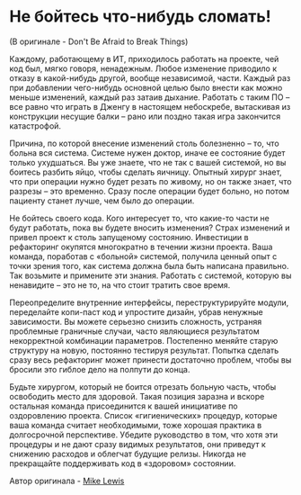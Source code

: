 # Не бойтесь что-нибудь сломать!
(В оригинале - Don't Be Afraid to Break Things)

Каждому, работающему в ИТ, приходилось работать на проекте, чей код был, мягко говоря, ненадежным. Любое изменение приводило к отказу в какой-нибудь другой, вообще независимой, части. Каждый раз при добавлении чего-нибудь основной целью было внести как можно меньше изменений, каждый раз затаив дыхание. Работать с таким ПО – все равно что играть в Дженгу в настоящем небоскребе, вытаскивая из конструкции несущие балки – рано или поздно такая игра закончится катастрофой.

Причина, по которой внесение изменений столь болезненно – то, что больна вся система. Системе нужен доктор, иначе ее состояние будет только ухудшаться. Вы уже знаете, что не так с вашей системой, но вы боитесь разбить яйцо, чтобы сделать яичницу. Опытный хирург знает, что при операции нужно будет резать по живому, но он также знает, что разрезы – это временно. Сразу после операции будет больно, но потом пациенту станет лучше, чем было до операции.

Не бойтесь своего кода. Кого интересует то, что какие-то части не будут работать, пока вы будете вносить изменения? Страх изменений и привел проект к столь запущеному состоянию. Инвестиции в рефакторинг окупятся многократно в течении жизни проекта. Ваша команда, поработав с «больной» системой, получила ценный опыт с точки зрения того, как система должна была быть написана правильно. Так возьмите и примените эти знания. Работать с системой, которую вы ненавидите – это не то, на что стоит тратить свое время.

Переопределите внутренние интерфейсы, переструктурируйте модули, переделайте копи-паст код и упростите дизайн, убрав ненужные зависимости. Вы можете серьезно снизить сложность, устраняя проблемные граничные случаи, часто являющиеся результатом некорректной комбинации параметров. Постепенно меняйте старую структуру на новую, постоянно тестируя результат. Попытка сделать сразу весь рефакторинг может принести достаточно проблем, чтобы вы бросили это гиблое дело на полпути до конца.

Будьте хирургом, который не боится отрезать больную часть, чтобы освободить место для здоровой. Такая позиция заразна и вскоре остальная команда присоединится к вашей инициативе по оздоровлению проекта. Список «гигиенических» процедур, которые ваша команда считает необходимыми, тоже хорошая практика в долгосрочной перспективе. Убедите руководство в том, что хотя эти процедуры и не дают сразу видимых результатов, они приведут к снижению расходов и облегчат будущие релизы. Никогда не прекращайте поддерживать код в «здоровом» состоянии.

Автор оригинала - [Mike Lewis](http://programmer.97things.oreilly.com/wiki/index.php/Mike_Lewis)
